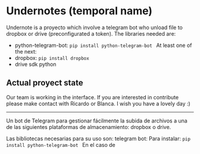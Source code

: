 # Undernotes (temporal name)

Undernote is a proyecto which involve a telegram bot who unload file to dropbox or drive (preconfigurated a token).
The libraries needed are:
- python-telegram-bot: `pip install python-telegram-bot `
At least one of the next:
- dropbox: `pip install dropbox`
- drive sdk python

## Actual proyect state
Our team is working in the interface.
If you are interested in contribute please make contact with Ricardo or Blanca.
I wish you have a lovely day :)

---

Un bot de Telegram para gestionar fácilmente la subida de archivos a una de las siguientes plataformas de almacenamiento:
dropbox o drive.

Las bibliotecas necesarias para su uso son:
telegram bot:
Para instalar: `pip install python-telegram-bot `
En el caso de 
